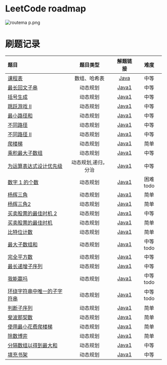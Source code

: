 # LeetCode roadmap

![routema
p.png](routemap.png)

# 刷题记录

| 题目                                                                                                                                                  |    题目类型    |                                                   解题链接                                                   |    难度     |
|:----------------------------------------------------------------------------------------------------------------------------------------------------|:----------:|:--------------------------------------------------------------------------------------------------------:|:---------:|
| [课程表](https://leetcode.cn/problems/course-schedule/description/?envType=problem-list-v2&envId=2cktkvj)                                              |   数组、哈希表   |           [Java](https://github.com/xiamo0/leetcodejava/blob/main/src/CourseSchedule_207.java)           |    中等     |
| [最长回文子串](https://leetcode.cn/problems/longest-palindromic-substring/description/?envType=problem-list-v2&envId=dynamic-programming)                 |    动态规划    |    [Java1](https://github.com/xiamo0/leetcodejava/blob/main/src/dp/LongestPalindromicSubstring.java)     |    中等     |
| [括号生成](https://leetcode.cn/problems/generate-parentheses/description/?envType=problem-list-v2&envId=dynamic-programming)                            |    动态规划    |        [Java1](https://github.com/xiamo0/leetcodejava/blob/main/src/dp/GenerateParentheses.java)         |    中等     |
| [跳跃游戏 II](https://leetcode.cn/problems/jump-game-ii/description/?envType=problem-list-v2&envId=dynamic-programming)                                 |    动态规划    |             [Java1](https://github.com/xiamo0/leetcodejava/blob/main/src/dp/JumpGameii.java)             |    中等     |
| [最小路径和](https://leetcode.cn/problems/minimum-path-sum/description/?envType=problem-list-v2&envId=dynamic-programming)                               |    动态规划    |           [Java1](https://github.com/xiamo0/leetcodejava/blob/main/src/dp/MinimumPathSum.java)           |    中等     |
| [不同路径](https://leetcode.cn/problems/unique-paths/description/?envType=problem-list-v2&envId=dynamic-programming)                                    |    动态规划    |            [Java1](https://github.com/xiamo0/leetcodejava/blob/main/src/dp/UniquePaths.java)             |    中等     |
| [不同路径 II](https://leetcode.cn/problems/unique-paths/description/?envType=problem-list-v2&envId=dynamic-programming)                                 |    动态规划    |           [Java1](https://github.com/xiamo0/leetcodejava/blob/main/src/dp/UniquePathsIi.java)            |    中等     |
| [爬楼梯](https://leetcode.cn/problems/climbing-stairs/description/?envType=problem-list-v2&envId=dynamic-programming)                                  |    动态规划    |           [Java1](https://github.com/xiamo0/leetcodejava/blob/main/src/dp/ClimbingStairs.java)           |    简单     |
| [乘积最大子数组](https://leetcode.cn/problems/maximum-product-subarray/description/)                                                                       |    动态规划    |       [Java1](https://github.com/xiamo0/leetcodejava/blob/main/src/dp/MaximumProductSubarray.java)       |    中等     |
| [为运算表达式设计优先级](https://leetcode.cn/problems/different-ways-to-add-parentheses/description/?envType=problem-list-v2&envId=dynamic-programming)        | 动态规划,递归，分治 |   [Java1](https://github.com/xiamo0/leetcodejava/blob/main/src/dp/DifferentWaysToAddParentheses.java)    |    中等     |
| [数字 1 的个数](https://leetcode.cn/problems/number-of-digit-one/description/?envType=problem-list-v2&envId=dynamic-programming)                         |    动态规划    |          [Java1](https://github.com/xiamo0/leetcodejava/blob/main/src/dp/NumberOfDigitOne.java)          |  困难 todo  |
| [杨辉三角](https://leetcode.cn/problems/pascals-triangle/description/?envType=problem-list-v2&envId=dynamic-programming)                                |    动态规划    |          [Java1](https://github.com/xiamo0/leetcodejava/blob/main/src/dp/PascalsTriangle.java)           |    简单     |
| [杨辉三角2](https://leetcode.cn/problems/pascals-triangle-ii/description/?envType=problem-list-v2&envId=dynamic-programming)                            |    动态规划    |          [Java1](https://github.com/xiamo0/leetcodejava/blob/main/src/dp/PascalsTriangle2.java)          |    简单     |
| [买卖股票的最佳时机 2](https://leetcode.cn/problems/best-time-to-buy-and-sell-stock-ii/description/?envType=problem-list-v2&envId=dynamic-programming)       |    动态规划    |     [Java1](https://github.com/xiamo0/leetcodejava/blob/main/src/dM/BestTimeToBuyAndSellStock2.java)     |    中等     |
| [买卖股票的最佳时机](https://leetcode.cn/problems/best-time-to-buy-and-sell-stock/description/?envType=problem-list-v2&envId=dynamic-programming)            |    动态规划    |     [Java1](https://github.com/xiamo0/leetcodejava/blob/main/src/dp/BestTimeToBuyAndSellStock.java)      |    简单     |
| [比特位计数](https://leetcode.cn/problems/counting-bits/description/?envType=problem-list-v2&envId=dynamic-programming)                                  |    动态规划    |            [Java1](https://github.com/xiamo0/leetcodejava/blob/main/src/dp/CountingBits.java)            |    简单     |
| [最大子数组和](https://leetcode.cn/problems/maximum-subarray/description/?envType=problem-list-v2&envId=dynamic-programming)                              |    动态规划    |          [Java1](https://github.com/xiamo0/leetcodejava/blob/main/src/dp/MaximumSubarray.java)           | 中等   todo |
| [完全平方数](https://leetcode.cn/problems/perfect-squares/description/?envType=problem-list-v2&envId=dynamic-programming)                                |    动态规划    |           [Java1](https://github.com/xiamo0/leetcodejava/blob/main/src/dp/PerfectSquares.java)           |    中等     |
| [最长递增子序列](https://leetcode.cn/problems/longest-increasing-subsequence/description/?envType=problem-list-v2&envId=dynamic-programming)               |    动态规划    |    [Java1](https://github.com/xiamo0/leetcodejava/blob/main/src/dp/LongestIncreasingSubsequence.java)    |    中等     |
| [我能赢吗](https://leetcode.cn/problems/can-i-win/description/?envType=problem-list-v2&envId=dynamic-programming)                                       |    动态规划    |              [Java1](https://github.com/xiamo0/leetcodejava/blob/main/src/dp/CanIWin.java)               | 中等   todo |
| [环绕字符串中唯一的子字符串](https://leetcode.cn/problems/unique-substrings-in-wraparound-string/description/?envType=problem-list-v2&envId=dynamic-programming) |    动态规划    | [Java1](https://github.com/xiamo0/leetcodejava/blob/main/src/dp/UniqueSubstringsInWraparoundString.java) | 中等   todo |
| [判断子序列](https://leetcode.cn/problems/IsSubsequence/description/?envType=problem-list-v2&envId=dynamic-programming)                                  |    动态规划    |           [Java1](https://github.com/xiamo0/leetcodejava/blob/main/src/dp/IsSubsequence.java)            |    简单     |
| [斐波那契数](https://leetcode.cn/problems/fibonacci-number/description/?envType=problem-list-v2&envId=dynamic-programming)                               |    动态规划    |          [Java1](https://github.com/xiamo0/leetcodejava/blob/main/src/dp/FibonacciNumber.java)           |    简单     |
| [使用最小花费爬楼梯](https://leetcode.cn/problems/MinCostClimbingStairs/description/?envType=problem-list-v2&envId=dynamic-programming)                      |    动态规划    |       [Java1](https://github.com/xiamo0/leetcodejava/blob/main/src/dp/MinCostClimbingStairs.java)        |    简单     |
| [除数博弈](https://leetcode.cn/problems/DivisorGame/description/?envType=problem-list-v2&envId=dynamic-programming)                                     |    动态规划    |            [Java1](https://github.com/xiamo0/leetcodejava/blob/main/src/dp/DivisorGame.java)             |    简单     |
| [分隔数组以得到最大和](https://leetcode.cn/problems/partition-array-for-maximum-sum/description/?envType=problem-list-v2&envId=dynamic-programming)                                     |    动态规划    |    [Java1](https://github.com/xiamo0/leetcodejava/blob/main/src/dp/PartitionArrayForMaximumSum.java)     |    中等     |
| [填充书架](https://leetcode.cn/problems/filling-bookcase-shelves/description/?envType=problem-list-v2&envId=dynamic-programming)                                     |    动态规划    |       [Java1](https://github.com/xiamo0/leetcodejava/blob/main/src/dp/FillingBookcaseShelves.java)       |    中等     |


